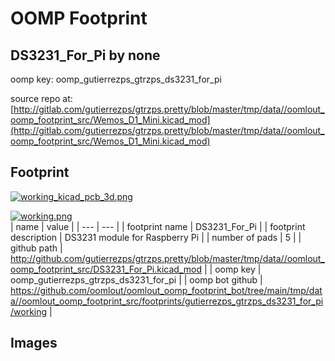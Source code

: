 # OOMP Footprint  
## DS3231_For_Pi  by none  
  
oomp key: oomp_gutierrezps_gtrzps_ds3231_for_pi  
  
source repo at: [http://gitlab.com/gutierrezps/gtrzps.pretty/blob/master/tmp/data//oomlout_oomp_footprint_src/Wemos_D1_Mini.kicad_mod](http://gitlab.com/gutierrezps/gtrzps.pretty/blob/master/tmp/data//oomlout_oomp_footprint_src/Wemos_D1_Mini.kicad_mod)  
## Footprint  
  
[![working_kicad_pcb_3d.png](working_kicad_pcb_3d_600.png)](working_kicad_pcb_3d.png)  
  
[![working.png](working_600.png)](working.png)  
| name | value | 
| --- | --- | 
| footprint name | DS3231_For_Pi | 
| footprint description | DS3231 module for Raspberry Pi | 
| number of pads | 5 | 
| github path | http://github.com/gutierrezps/gtrzps.pretty/blob/master/tmp/data//oomlout_oomp_footprint_src/DS3231_For_Pi.kicad_mod | 
| oomp key | oomp_gutierrezps_gtrzps_ds3231_for_pi | 
| oomp bot github | https://github.com/oomlout/oomlout_oomp_footprint_bot/tree/main/tmp/data//oomlout_oomp_footprint_src/footprints/gutierrezps_gtrzps_ds3231_for_pi/working | 
## Images  
